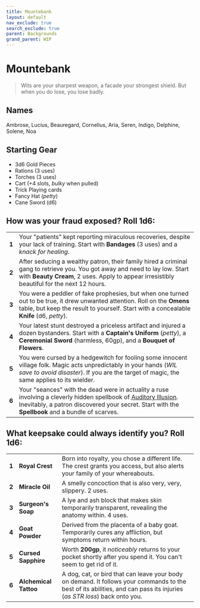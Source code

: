 ```yaml
---
title: Mountebank
layout: default
nav_exclude: true
search_exclude: true
parent: Backgrounds
grand_parent: WIP
---
```


# Mountebank

> Wits are your sharpest weapon, a facade your strongest shield. But when you do lose, you lose badly. 

## Names

Ambrose, Lucius, Beauregard, Cornelius, Aria, Seren, Indigo, Delphine, Solene, Noa

## Starting Gear

- 3d6 Gold Pieces
- Rations (3 uses)
- Torches (3 uses) 
- Cart (+4 slots, _bulky_ when pulled)
- Trick Playing cards 
- Fancy Hat (_petty_)
- Cane Sword (d6)

## How was your fraud exposed? Roll 1d6:

|       |                                                                                                                                                                                                                                                                    |
| ----- | ------------------------------------------------------------------------------------------------------------------------------------------------------------------------------------------------------------------------------------------------------------------ |
| **1** | Your "patients" kept reporting miraculous recoveries, despite your lack of training. Start with **Bandages** (3 uses) and a _knack for healing_.                                                                                                                   |
| **2** | After seducing a wealthy patron, their family hired a criminal gang to retrieve you. You got away and need to lay low. Start with **Beauty Cream**, 2 uses. Apply to appear irresistibly beautiful for the next 12 hours.                                                                                    |
| **3** | You were a peddler of fake prophesies, but when one turned out to be true, it drew unwanted attention. Roll on the **Omens** table, but keep the result to yourself. Start with a concealable **Knife** (d6, _petty_).                                              |
| **4** | Your latest stunt destroyed a priceless artifact and injured a dozen bystanders. Start with a **Captain's Uniform** (_petty_), a **Ceremonial Sword** (harmless, 60gp), and a **Bouquet of Flowers**.                                                              |
| **5** | You were cursed by a hedgewitch for fooling some innocent village folk. Magic acts unpredictably in your hands (_WIL save to avoid disaster_). If you are the target of magic, the same applies to its wielder.                                                    |
| **6** | Your "seances" with the dead were in actuality a ruse involving a cleverly hidden spellbook of [Auditory Illusion](https://cairnrpg.com/cairn-srd/#100-spells). Inevitably, a patron discovered your secret. Start with the **Spellbook** and a bundle of scarves. |

## What keepsake could always identify you? Roll 1d6:

|       |                       |                                                                                                                                                                         |
| ----- | --------------------- | ----------------------------------------------------------------------------------------------------------------------------------------------------------------------- |
| **1** | **Royal Crest**       | Born into royalty, you chose a different life. The crest grants you access, but also alerts your family of your whereabouts.                                            |
| **2** | **Miracle Oil**       | A smelly concoction that is also very, very, slippery. 2 uses.                                                                                                          |
| **3** | **Surgeon's Soap**    | A lye and ash block that makes skin temporarily transparent, revealing the anatomy within. 4 uses.                                                                      |
| **4** | **Goat Powder**       | Derived from the placenta of a baby goat.  Temporarily cures any affliction, but symptoms return within hours.                                                          |
| **5** | **Cursed Sapphire**   | Worth **200gp**, it _noticeably_ returns to your pocket shortly after you spend it. You can't seem to get rid of it.                                                    |
| **6** | **Alchemical Tattoo** | A dog, cat, or bird that can leave your body on demand. It follows your commands to the best of its abilities, and can pass its injuries (_as STR loss_) back onto you. |
